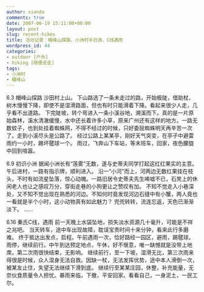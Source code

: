 ```yaml
---
author: xianda
comments: true
date: 2007-06-19 15:11:00+00:00
layout: post
slug: recent-hikes
title: 活动记录：帽峰山探路、小洲村半日游、C线遇雨
wordpress_id: 44
categories:
- outdoor [户外]
- hiking [随便走走]
tags:
- 小洲村
- 帽峰山
---
```


6.3 帽峰山探路
沙田村上山。
下山路选了一条未走过的路，开始极陡，借助杖、树木慢慢下降，即使不是湿滑路面，但也有时只能滑着下降。看起来很少人走，几乎看不出道路。
下完陡坡，转个弯进入一条小溪谷地，溯溪而下。真的是一片原始森林，溪水清澈缓慢，水中还长着许多小草，原来广州还有这样的地方。一路无数蚊子，也到处挂着蜘蛛网，不得不经过的时候，只好委屈蜘蛛明天再辛苦一次了。走到小溪尽头是公路了。
经过公路上某某亭，刚好天气突变，在亭子中避雷雨约一小时，踢坏毽球一个。
雨过，飞奔山下车站，等末班车，回家，夜色朦胧中回到喧嚣。

<!-- more -->

6.9 初识小洲
据闻小洲长有“莲雾”无数，遂与史蒂夫同学打起这红红果实的主意。
午后进村，一路有指示牌，顺利进入。
沿一“小河”而上，河两边无数红果挂在枝头，不时有如流星坠落，惊心动魄。一路旧居令史蒂夫先生唏嘘不已，石凳上的休闲老人也让之感叹万分，穿街走巷的小狗更让之赞叹有加。
不知不觉走入小巷深处，又不知不觉出现在熟悉的河边。不知何时竟发现河边石缝中有小蟹，两人竟也一看就是半个小时，这小动物真有如此魅力？
兜兜转转，流连忘返，天色已渐渐淡下。
……



6.16 秦氏C线，遇雨
前一天晚上水袋坠地，损失淡水资源几十毫升，可能是不祥之兆吧。
当天转车，途中车出现故障，耽误宝贵时间十来分钟，看来此行多磨难。
终于抵达出发点，启程。午前遇雨一次，恰好路经一园区，避雨，踢毽球。
雨停，继续前行。中午到达预定地点，午休，好不惬意，唯一缺憾就是没带上地席。第二次雨很快结束，无影响。
继续前行，至一下坡，湿滑无比，第三次雨来得很是时候，众人湿身无法自救。因缺一杖，无法发挥优势，途中本人滑倒一次，被某友止住，失望无法继续下滑到底。
继续行至某某庄园，休整，补充能量，无奈伙食质量令人担忧。暴雨来临，下撤，平安回家。看看自己，一身泥土，一民工尔。
